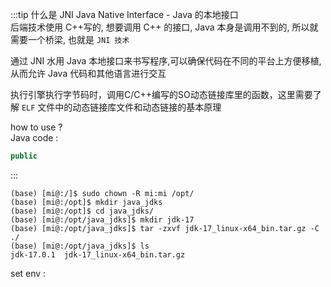


:::tip 什么是 JNI
Java Native Interface - Java 的本地接口 <br />
后端技术使用 C++写的, 想要调用 C++ 的接口,  Java 本身是调用不到的, 所以就需要一个桥梁, 也就是 `JNI 技术` 

通过 JNI 水用 Java 本地接口来书写程序,可以确保代码在不同的平台上方便移植, 从而允许 Java 代码和其他语言进行交互

执行引擎执行字节码时，调用C/C++编写的SO动态链接库里的函数，这里需要了解 `ELF` 文件中的动态链接库文件和动态链接的基本原理

how to use ? <br />
Java code :
```java
public 

```
:::




```shell
(base) [mi@:/]$ sudo chown -R mi:mi /opt/
(base) [mi@:/opt]$ mkdir java_jdks
(base) [mi@:/opt]$ cd java_jdks/
(base) [mi@:/opt/java_jdks]$ mkdir jdk-17
(base) [mi@:/opt/java_jdks]$ tar -zxvf jdk-17_linux-x64_bin.tar.gz -C ./
(base) [mi@:/opt/java_jdks]$ ls
jdk-17.0.1  jdk-17_linux-x64_bin.tar.gz
```
set env :
```shell

```